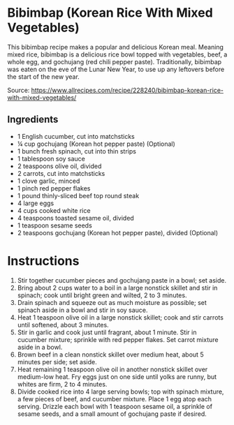 # Bibimbap (Korean Rice With Mixed Vegetables)

This bibimbap recipe makes a popular and delicious Korean meal. Meaning mixed rice, bibimbap is a delicious rice bowl topped with vegetables, beef, a whole egg, and gochujang (red chili pepper paste). Traditionally, bibimbap was eaten on the eve of the Lunar New Year, to use up any leftovers before the start of the new year.

Source: https://www.allrecipes.com/recipe/228240/bibimbap-korean-rice-with-mixed-vegetables/

## Ingredients

- 1 English cucumber, cut into matchsticks
- ¼ cup gochujang (Korean hot pepper paste) (Optional)
- 1 bunch fresh spinach, cut into thin strips
- 1 tablespoon soy sauce
- 2 teaspoons olive oil, divided
- 2 carrots, cut into matchsticks
- 1 clove garlic, minced
- 1 pinch red pepper flakes
- 1 pound thinly-sliced beef top round steak
- 4 large eggs
- 4 cups cooked white rice
- 4 teaspoons toasted sesame oil, divided
- 1 teaspoon sesame seeds
- 2 teaspoons gochujang (Korean hot pepper paste), divided (Optional)

# Instructions

1. Stir together cucumber pieces and gochujang paste in a bowl; set aside.
2. Bring about 2 cups water to a boil in a large nonstick skillet and stir in spinach; cook until bright green and wilted, 2 to 3 minutes.
3. Drain spinach and squeeze out as much moisture as possible; set spinach aside in a bowl and stir in soy sauce.
4. Heat 1 teaspoon olive oil in a large nonstick skillet; cook and stir carrots until softened, about 3 minutes.
5. Stir in garlic and cook just until fragrant, about 1 minute. Stir in cucumber mixture; sprinkle with red pepper flakes. Set carrot mixture aside in a bowl.
6. Brown beef in a clean nonstick skillet over medium heat, about 5 minutes per side; set aside.
7. Heat remaining 1 teaspoon olive oil in another nonstick skillet over medium-low heat. Fry eggs just on one side until yolks are runny, but whites are firm, 2 to 4 minutes.
8. Divide cooked rice into 4 large serving bowls; top with spinach mixture, a few pieces of beef, and cucumber mixture. Place 1 egg atop each serving. Drizzle each bowl with 1 teaspoon sesame oil, a sprinkle of sesame seeds, and a small amount of gochujang paste if desired.
